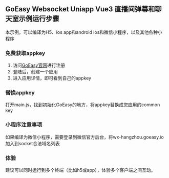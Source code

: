 ## GoEasy Websocket Uniapp Vue3 直播间弹幕和聊天室示例运行步骤

本示例，可以编译为H5、ios app和android ios和微信小程序，以及其他各种小程序

### 免费获取appkey
1. 访问[GoEasy官网](https://www.goeasy.io)进行注册
2. 登陆后，创建一个应用
3. 进入应用详情，即可看到自己的appkey

### 替换appkey
打开main.js，找到初始化GoEasy的地方，将appkey替换成您应用的common key


### 小程序注意事项
如果编译为微信小程序，需要登录到微信官方后台，将wx-hangzhou.goeasy.io加入到socket合法域名列表

### 体验
建议可以同时运行到多个终端（比如h5或app），体验多个客户端之间互动。
